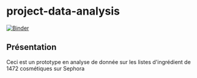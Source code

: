 # project-data-analysis
[![Binder](https://mybinder.org/badge_logo.svg)](https://mybinder.org/v2/gh/nakiagaddour/project-data-analysis/main?filepath=notebook.ipynb)

## Présentation 
Ceci est un prototype en analyse de donnée sur les listes d'ingrédient de 1472 cosmétiques sur Sephora 